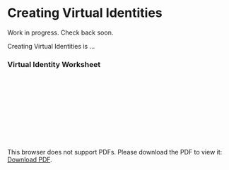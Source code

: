 
# **Creating Virtual Identities**

Work in progress. Check back soon.

Creating Virtual Identities is ...


### Virtual Identity Worksheet

<object data="../Virtual%20Identity%20Worksheet.pdf" type="application/pdf" width="100%" height=700px>
    <embed src="../Virtual%20Identity%20Worksheet.pdf">
        <p>This browser does not support PDFs. Please download the PDF to view it: <a href="../Virtual%20Identity%20Worksheet.pdf">Download PDF</a>.</p>
    </embed>
</object>
